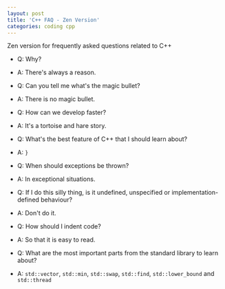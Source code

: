 ```yaml
---
layout: post
title: 'C++ FAQ - Zen Version'
categories: coding cpp
---
```


Zen version for frequently asked questions related to C++


- Q: Why?
- A: There's always a reason.

- Q: Can you tell me what's the magic bullet?
- A: There is no magic bullet.

- Q: How can we develop faster?
- A: It's a tortoise and hare story.

- Q: What's the best feature of C++ that I should learn about?
- A: `}`

- Q: When should exceptions be thrown?
- A: In exceptional situations.

- Q: If I do this silly thing, is it undefined, unspecified or
  implementation-defined behaviour?
- A: Don't do it.

- Q: How should I indent code?
- A: So that it is easy to read.

- Q: What are the most important parts from the standard library to learn
  about?
- A: `std::vector`, `std::min`, `std::swap`, `std::find`, `std::lower_bound`
  and `std::thread`
